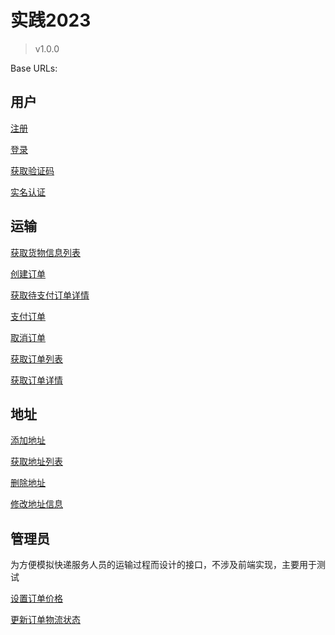 # 实践2023

> v1.0.0

Base URLs:

## 用户

[注册](用户/注册)

[登录](用户/登录)

[获取验证码](用户/获取验证码)

[实名认证](用户/实名认证)

## 运输

[获取货物信息列表](运输/获取货物信息列表)

[创建订单](运输/创建订单)

[获取待支付订单详情](运输/获取待支付订单详情)

[支付订单](运输/支付订单)

[取消订单](运输/取消订单)

[获取订单列表](运输/获取订单列表)

[获取订单详情](运输/获取订单详情)

## 地址

[添加地址](地址/添加地址)

[获取地址列表](地址/获取地址列表)

[删除地址](地址/删除地址)

[修改地址信息](地址/修改地址信息)

## 管理员

为方便模拟快递服务人员的运输过程而设计的接口，不涉及前端实现，主要用于测试

[设置订单价格](管理员/设置订单价格)

[更新订单物流状态](管理员/更新订单物流状态)
